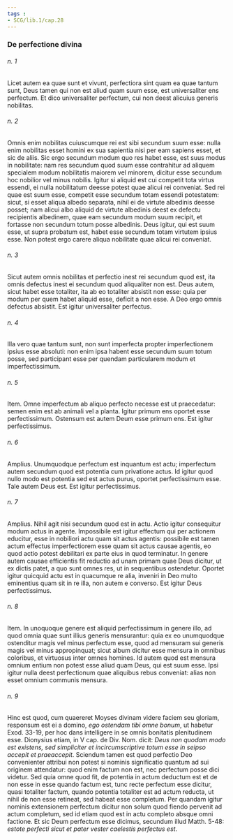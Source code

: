 ```yaml
---
tags : 
- SCG/lib.1/cap.28
---
```


### De perfectione divina

###### n. 1
Licet autem ea quae sunt et vivunt, perfectiora sint quam ea quae tantum sunt, Deus tamen qui non est aliud quam suum esse, est universaliter ens perfectum. Et dico universaliter perfectum, cui non deest alicuius generis nobilitas.

###### n. 2
Omnis enim nobilitas cuiuscumque rei est sibi secundum suum esse: nulla enim nobilitas esset homini ex sua sapientia nisi per eam sapiens esset, et sic de aliis. Sic ergo secundum modum quo res habet esse, est suus modus in nobilitate: nam res secundum quod suum esse contrahitur ad aliquem specialem modum nobilitatis maiorem vel minorem, dicitur esse secundum hoc nobilior vel minus nobilis. Igitur si aliquid est cui competit tota virtus essendi, ei nulla nobilitatum deesse potest quae alicui rei conveniat. Sed rei quae est suum esse, competit esse secundum totam essendi potestatem: sicut, si esset aliqua albedo separata, nihil ei de virtute albedinis deesse posset; nam alicui albo aliquid de virtute albedinis deest ex defectu recipientis albedinem, quae eam secundum modum suum recipit, et fortasse non secundum totum posse albedinis. Deus igitur, qui est suum esse, ut supra probatum est, habet esse secundum totam virtutem ipsius esse. Non potest ergo carere aliqua nobilitate quae alicui rei conveniat.

###### n. 3
Sicut autem omnis nobilitas et perfectio inest rei secundum quod est, ita omnis defectus inest ei secundum quod aliqualiter non est. Deus autem, sicut habet esse totaliter, ita ab eo totaliter absistit non esse: quia per modum per quem habet aliquid esse, deficit a non esse. A Deo ergo omnis defectus absistit. Est igitur universaliter perfectus.

###### n. 4
Illa vero quae tantum sunt, non sunt imperfecta propter imperfectionem ipsius esse absoluti: non enim ipsa habent esse secundum suum totum posse, sed participant esse per quendam particularem modum et imperfectissimum.

###### n. 5
Item. Omne imperfectum ab aliquo perfecto necesse est ut praecedatur: semen enim est ab animali vel a planta. Igitur primum ens oportet esse perfectissimum. Ostensum est autem Deum esse primum ens. Est igitur perfectissimus.

###### n. 6
Amplius. Unumquodque perfectum est inquantum est actu; imperfectum autem secundum quod est potentia cum privatione actus. Id igitur quod nullo modo est potentia sed est actus purus, oportet perfectissimum esse. Tale autem Deus est. Est igitur perfectissimus.

###### n. 7
Amplius. Nihil agit nisi secundum quod est in actu. Actio igitur consequitur modum actus in agente. Impossibile est igitur effectum qui per actionem educitur, esse in nobiliori actu quam sit actus agentis: possibile est tamen actum effectus imperfectiorem esse quam sit actus causae agentis, eo quod actio potest debilitari ex parte eius in quod terminatur. In genere autem causae efficientis fit reductio ad unam primam quae Deus dicitur, ut ex dictis patet, a quo sunt omnes res, ut in sequentibus ostendetur. Oportet igitur quicquid actu est in quacumque re alia, inveniri in Deo multo eminentius quam sit in re illa, non autem e converso. Est igitur Deus perfectissimus.

###### n. 8
Item. In unoquoque genere est aliquid perfectissimum in genere illo, ad quod omnia quae sunt illius generis mensurantur: quia ex eo unumquodque ostenditur magis vel minus perfectum esse, quod ad mensuram sui generis magis vel minus appropinquat; sicut album dicitur esse mensura in omnibus coloribus, et virtuosus inter omnes homines. Id autem quod est mensura omnium entium non potest esse aliud quam Deus, qui est suum esse. Ipsi igitur nulla deest perfectionum quae aliquibus rebus conveniat: alias non esset omnium communis mensura.

###### n. 9
Hinc est quod, cum quaereret Moyses divinam videre faciem seu gloriam, responsum est ei a domino, *ego ostendam tibi omne bonum*, ut habetur Exod. 33-19, per hoc dans intelligere in se omnis bonitatis plenitudinem esse. Dionysius etiam, in V cap. de Div. Nom. dicit: *Deus non quodam modo est existens, sed simpliciter et incircumscriptive totum esse in seipso accepit et praeaccepit*. Sciendum tamen est quod perfectio Deo convenienter attribui non potest si nominis significatio quantum ad sui originem attendatur: quod enim factum non est, nec perfectum posse dici videtur. Sed quia omne quod fit, de potentia in actum deductum est et de non esse in esse quando factum est, tunc recte perfectum esse dicitur, quasi totaliter factum, quando potentia totaliter est ad actum reducta, ut nihil de non esse retineat, sed habeat esse completum. Per quandam igitur nominis extensionem perfectum dicitur non solum quod fiendo pervenit ad actum completum, sed id etiam quod est in actu completo absque omni factione. Et sic Deum perfectum esse dicimus, secundum illud Matth. 5-48: *estote perfecti sicut et pater vester caelestis perfectus est*.

